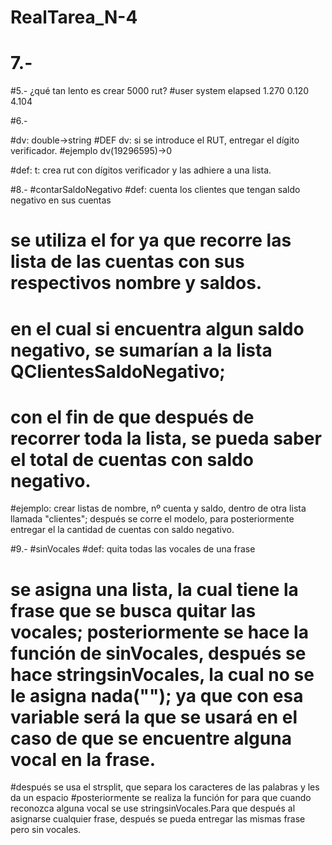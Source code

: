 # RealTarea_N-4
# 7.-

#5.- ¿qué tan lento es crear 5000 rut?
#user   system   elapsed 
1.270   0.120   4.104 

#6.-


#dv: double->string
#DEF dv: si se introduce el RUT, entregar el dígito verificador.
#ejemplo dv(19296595)->0

#def: t: crea rut con dígitos verificador y las adhiere a una lista.

#8.-
#contarSaldoNegativo
#def: cuenta los clientes que tengan saldo negativo en sus cuentas
# se utiliza el for ya que recorre las lista de las cuentas con sus respectivos nombre y saldos.
# en el cual si encuentra algun saldo negativo, se sumarían a la lista QClientesSaldoNegativo;
# con el fin de que después de recorrer toda la lista, se pueda saber el total de cuentas con saldo negativo.
#ejemplo: crear listas de nombre, nº cuenta y saldo, dentro de otra lista llamada "clientes"; después se corre el modelo, para posteriormente entregar el la cantidad de cuentas con saldo negativo.

#9.-
#sinVocales
#def: quita todas las vocales de una frase
# se asigna una lista, la cual tiene la frase que se busca quitar las vocales; posteriormente se hace la función de sinVocales, después se hace stringsinVocales, la cual no se le  asigna nada(""); ya que con esa variable será la que se usará en el caso de que se encuentre alguna vocal en la frase.
#después se usa el strsplit, que separa los caracteres de las palabras y les da un espacio
#posteriormente se realiza la función for para que cuando reconozca alguna vocal se use stringsinVocales.Para que después al asignarse cualquier frase, después se pueda entregar las mismas frase pero sin vocales.




